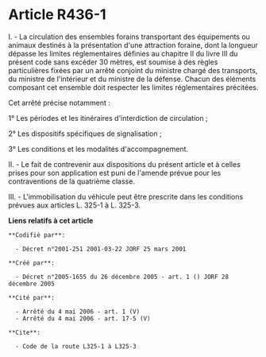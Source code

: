 # Article R436-1

I. - La circulation des ensembles forains transportant des équipements ou animaux destinés à la présentation d'une attraction
foraine, dont la longueur dépasse les limites réglementaires définies au chapitre II du livre III du présent code sans
excéder 30 mètres, est soumise à des règles particulières fixées par un arrêté conjoint du ministre chargé des transports, du
ministre de l'intérieur et du ministre de la défense. Chacun des éléments composant cet ensemble doit respecter les limites
réglementaires précitées.

Cet arrêté précise notamment :

1° Les périodes et les itinéraires d'interdiction de circulation ;

2° Les dispositifs spécifiques de signalisation ;

3° Les conditions et les modalités d'accompagnement.

II. - Le fait de contrevenir aux dispositions du présent article et à celles prises pour son application est puni de l'amende
prévue pour les contraventions de la quatrième classe.

III. - L'immobilisation du véhicule peut être prescrite dans les conditions prévues aux articles L. 325-1 à L. 325-3.

**Liens relatifs à cet article**

	**Codifié par**:

	  - Décret n°2001-251 2001-03-22 JORF 25 mars 2001

	**Créé par**:

	  - Décret n°2005-1655 du 26 décembre 2005 - art. 1 () JORF 28 décembre 2005

	**Cité par**:

	  - Arrêté du 4 mai 2006 - art. 1 (V)
	  - Arrêté du 4 mai 2006 - art. 17-5 (V)

	**Cite**:

	  - Code de la route L325-1 à L325-3
